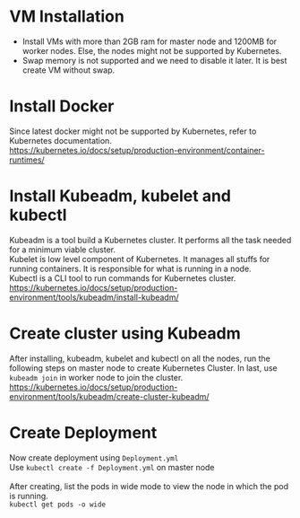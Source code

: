# VM Installation
- Install VMs with more than 2GB ram for master node and 1200MB for worker nodes. Else, the nodes might not be supported by Kubernetes.
- Swap memory is not supported and we need to disable it later. It is best create VM without swap.
# Install Docker
Since latest docker might not be supported by Kubernetes, refer to Kubernetes documentation.<br>
https://kubernetes.io/docs/setup/production-environment/container-runtimes/
# Install Kubeadm, kubelet and kubectl 
Kubeadm is a tool build a Kubernetes cluster. It performs all the task needed for a minimum viable cluster.<br>
Kubelet is low level component of Kubernetes. It manages all stuffs for running containers. It is responsible for what is running in a node.<br>
Kubectl is a CLI tool to run commands for Kubernetes cluster.
<br>
https://kubernetes.io/docs/setup/production-environment/tools/kubeadm/install-kubeadm/
# Create cluster using Kubeadm
After installing, kubeadm, kubelet and kubectl on all the nodes, run the following steps on master node to create Kubernetes Cluster. In last, use `kubeadm join` in worker node to join the cluster.
<br>
https://kubernetes.io/docs/setup/production-environment/tools/kubeadm/create-cluster-kubeadm/
# Create Deployment
Now create deployment using `Deployment.yml`<br>
Use `kubectl create -f Deployment.yml` on master node
<br><br>
After creating, list the pods in wide mode to view the node in which the pod is running.
<br>`kubectl get pods -o wide`